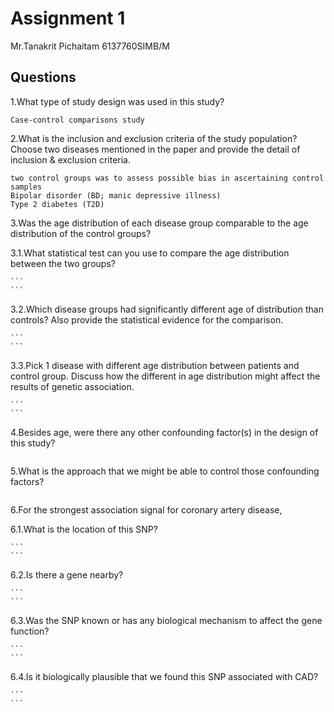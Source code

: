# Assignment 1

Mr.Tanakrit Pichaitam  6137760SIMB/M

## Questions

1.What type of study design was used in this study?

```
Case-control comparisons study
```

2.What is the inclusion and exclusion criteria of the study population? Choose two diseases mentioned in the paper and provide the detail of inclusion & exclusion criteria.

```
two control groups was to assess possible bias in ascertaining control samples
Bipolar disorder (BD; manic depressive illness)
Type 2 diabetes (T2D)
```

3.Was the age distribution of each disease group comparable to the age distribution of the control groups?

   3.1.What statistical test can you use to compare the age distribution between the two groups?

    ```
    ```

   3.2.Which disease groups had significantly different age of distribution than controls? Also provide the statistical evidence for the comparison.

    ```
    ```

   3.3.Pick 1 disease with different age distribution between patients and control group. Discuss how the different in age distribution might affect the results of genetic association.

    ```
    ```

 4.Besides age, were there any other confounding factor(s) in the design of this study?

```
```

5.What is the approach that we might be able to control those confounding factors?

```
```

6.For the strongest association signal for coronary artery disease,

   6.1.What is the location of this SNP?

    ```
    ```
   
   6.2.Is there a gene nearby?
   
    ```
    ```

   6.3.Was the SNP known or has any biological mechanism to affect the gene function?

    ```
    ```

   6.4.Is it biologically plausible that we found this SNP associated with CAD?

    ```
    ```
